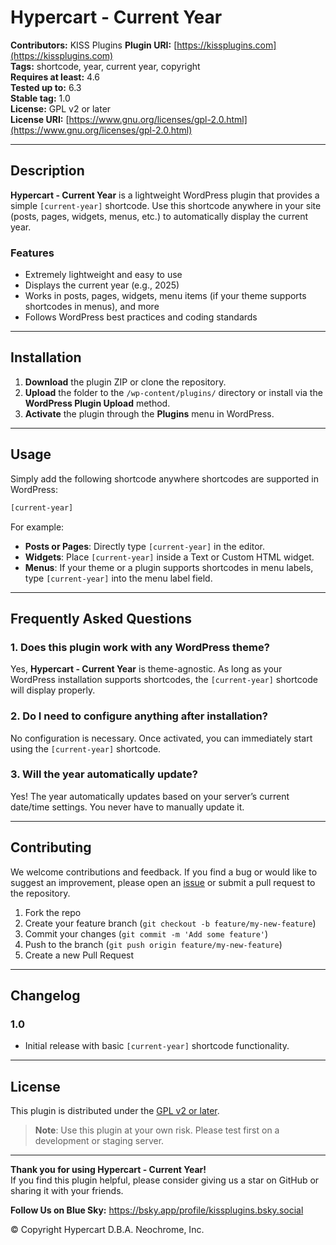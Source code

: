 # Hypercart - Current Year

**Contributors:** KISS Plugins
**Plugin URI:** [https://kissplugins.com](https://kissplugins.com)  
**Tags:** shortcode, year, current year, copyright  
**Requires at least:** 4.6  
**Tested up to:** 6.3  
**Stable tag:** 1.0  
**License:** GPL v2 or later  
**License URI:** [https://www.gnu.org/licenses/gpl-2.0.html](https://www.gnu.org/licenses/gpl-2.0.html)

---

## Description

**Hypercart - Current Year** is a lightweight WordPress plugin that provides a simple `[current-year]` shortcode. Use this shortcode anywhere in your site (posts, pages, widgets, menus, etc.) to automatically display the current year.

### Features

- Extremely lightweight and easy to use
- Displays the current year (e.g., 2025)
- Works in posts, pages, widgets, menu items (if your theme supports shortcodes in menus), and more
- Follows WordPress best practices and coding standards

---

## Installation

1. **Download** the plugin ZIP or clone the repository.
2. **Upload** the folder to the `/wp-content/plugins/` directory or install via the **WordPress Plugin Upload** method.
3. **Activate** the plugin through the **Plugins** menu in WordPress.

---

## Usage

Simply add the following shortcode anywhere shortcodes are supported in WordPress:

```html
[current-year]
```

For example:

- **Posts or Pages**: Directly type `[current-year]` in the editor.  
- **Widgets**: Place `[current-year]` inside a Text or Custom HTML widget.  
- **Menus**: If your theme or a plugin supports shortcodes in menu labels, type `[current-year]` into the menu label field.

---

## Frequently Asked Questions

### 1. Does this plugin work with any WordPress theme?

Yes, **Hypercart - Current Year** is theme-agnostic. As long as your WordPress installation supports shortcodes, the `[current-year]` shortcode will display properly.

### 2. Do I need to configure anything after installation?

No configuration is necessary. Once activated, you can immediately start using the `[current-year]` shortcode.

### 3. Will the year automatically update?

Yes! The year automatically updates based on your server’s current date/time settings. You never have to manually update it.

---

## Contributing

We welcome contributions and feedback. If you find a bug or would like to suggest an improvement, please open an [issue](link-to-your-issues-page) or submit a pull request to the repository.

1. Fork the repo
2. Create your feature branch (`git checkout -b feature/my-new-feature`)
3. Commit your changes (`git commit -m 'Add some feature'`)
4. Push to the branch (`git push origin feature/my-new-feature`)
5. Create a new Pull Request

---

## Changelog

### 1.0
- Initial release with basic `[current-year]` shortcode functionality.

---

## License

This plugin is distributed under the [GPL v2 or later](https://www.gnu.org/licenses/gpl-2.0.html).  

> **Note**: Use this plugin at your own risk. Please test first on a development or staging server.

---

**Thank you for using Hypercart - Current Year!**  
If you find this plugin helpful, please consider giving us a star on GitHub or sharing it with your friends.

**Follow Us on Blue Sky:**
https://bsky.app/profile/kissplugins.bsky.social

© Copyright Hypercart D.B.A. Neochrome, Inc.

